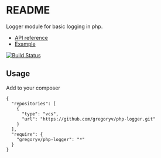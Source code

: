 README
======

Logger module for basic logging in php.

* [API reference](http://gregoryv.github.io/php-logger/api/namespace-gregoryv.logger.html)
* [Example](ExampleUsage.php)

[![Build Status](https://travis-ci.org/gregoryv/php-logger.svg?branch=master)](https://travis-ci.org/gregoryv/php-logger)

Usage
-----

Add to your composer

    {
      "repositories": [
        {
          "type": "vcs",
          "url": "https://github.com/gregoryv/php-logger.git"
        }
      ],
      "require": {
        "gregoryv/php-logger": "*"
      }
    }
